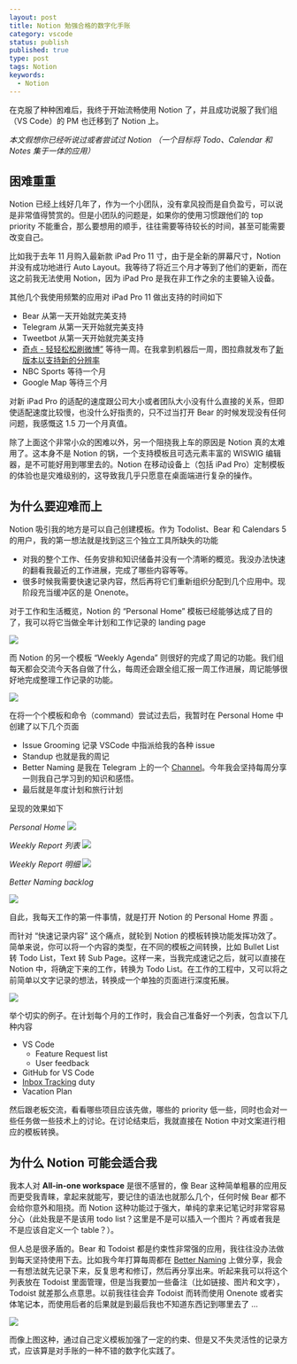 ```yaml
---
layout: post
title: Notion 勉强合格的数字化手账
category: vscode
status: publish
published: true
type: post
tags: Notion
keywords:
  - Notion
---
```


在克服了种种困难后，我终于开始流畅使用 Notion 了，并且成功说服了我们组（VS Code）的 PM 也迁移到了 Notion 上。

_本文假想你已经听说过或者尝试过 Notion （一个目标将 Todo、Calendar 和 Notes 集于一体的应用）_

## 困难重重
Notion 已经上线好几年了，作为一个小团队，没有拿风投而是自负盈亏，可以说是非常值得赞赏的。但是小团队的问题是，如果你的使用习惯跟他们的 top priority 不能重合，那么要想用的顺手，往往需要等待较长的时间，甚至可能需要改变自己。

比如我于去年 11 月购入最新款 iPad Pro 11 寸，由于是全新的屏幕尺寸，Notion 并没有成功地进行 Auto Layout。我等待了将近三个月才等到了他们的更新，而在这之前我无法使用 Notion，因为 iPad Pro 是我在非工作之余的主要输入设备。

其他几个我使用频繁的应用对 iPad Pro 11 做出支持的时间如下

* Bear 从第一天开始就完美支持
* Telegram 从第一天开始就完美支持
* Tweetbot 从第一天开始就完美支持
* [‎奇点 - 轻轻松松刷微博”](https://itunes.apple.com/cn/app/qi-dian/id947792507) 等待一周。在我拿到机器后一周，图拉鼎就发布了[新版本以支持新的分辨率](https://www.weibo.com/1846569133/H4hABfiEt?filter=hot&root_comment_id=0&type=comment#_rnd1551123038413)
* NBC Sports 等待一个月
* Google Map 等待三个月

对新 iPad Pro 的适配的速度跟公司大小或者团队大小没有什么直接的关系，但即使适配速度比较慢，也没什么好指责的，只不过当打开 Bear 的时候发现没有任何问题，我感慨这 1.5 刀一个月真值。

除了上面这个非常小众的困难以外，另一个阻挠我上车的原因是 Notion 真的太难用了。这本身不是 Notion 的锅，一个支持模板且可选元素丰富的 WISWIG 编辑器，是不可能好用到哪里去的。Notion 在移动设备上（包括 iPad Pro）定制模板的体验也是灾难级别的，这导致我几乎只愿意在桌面端进行复杂的操作。

## 为什么要迎难而上
Notion 吸引我的地方是可以自己创建模板。作为 Todolist、Bear 和 Calendars 5 的用户，我的第一想法就是找到这三个独立工具所缺失的功能

* 对我的整个工作、任务安排和知识储备并没有一个清晰的概览。我没办法快速的翻看我最近的工作进展，完成了哪些内容等等。
* 很多时候我需要快速记录内容，然后再将它们重新组织分配到几个应用中。现阶段充当缓冲区的是 Onenote。

对于工作和生活概览，Notion 的 “Personal Home” 模板已经能够达成了目的了，我可以将它当做全年计划和工作记录的 landing page

![](./images/personal-home-template.png)


而 Notion 的另一个模板 “Weekly Agenda” 则很好的完成了周记的功能。我们组每天都会交流今天各自做了什么，每周还会跟全组汇报一周工作进展，周记能够很好地完成整理工作记录的功能。

![](./images/weekly-agenda.png)


在将一个个模板和命令（command）尝试过去后，我暂时在 Personal Home 中创建了以下几个页面

* Issue Grooming 记录 VSCode 中指派给我的各种 issue
* Standup 也就是我的周记
* Better Naming 是我在 Telegram 上的一个 [Channel](https://t.me/rebornix)。今年我会坚持每周分享一则我自己学习到的知识和感悟。
* 最后就是年度计划和旅行计划

呈现的效果如下

_Personal Home_
![](./images/rebornix-personal-home.png)

_Weekly Report 列表_
![](./images/rebornix-standup.png)

_Weekly Report 明细_
![](./images/rebornix-standup-details.png)

_Better Naming backlog_

![](./images/better-naming-details.png)


自此，我每天工作的第一件事情，就是打开 Notion 的 Personal Home 界面 。

而针对 “快速记录内容” 这个痛点，就轮到 Notion 的模板转换功能发挥功效了。简单来说，你可以将一个内容的类型，在不同的模板之间转换，比如 Bullet List 转 Todo List，Text 转 Sub Page。这样一来，当我完成速记之后，就可以直接在 Notion 中，将确定下来的工作，转换为 Todo List。在工作的工程中，又可以将之前简单以文字记录的想法，转换成一个单独的页面进行深度拓展。

![](./images/notion-transformation.png)

举个切实的例子。在计划每个月的工作时，我会自己准备好一个列表，包含以下几种内容

* VS Code
	* Feature Request list
	* User feedback
* GitHub for VS Code
* [Inbox Tracking](https://github.com/Microsoft/vscode/wiki/Issue-Tracking) duty
* Vacation Plan

然后跟老板交流，看看哪些项目应该先做，哪些的 priority 低一些，同时也会对一些任务做一些技术上的讨论。在讨论结束后，我就直接在 Notion 中对文案进行相应的模板转换。

## 为什么 Notion 可能会适合我
我本人对 **All-in-one workspace** 是很不感冒的，像 Bear 这种简单粗暴的应用反而更受我青睐，拿起来就能写，要记住的语法也就那么几个，任何时候 Bear 都不会给你意外和阻挠。而 Notion 这种功能过于强大，单纯的拿来记笔记时非常容易分心（此处我是不是该用 todo list？这里是不是可以插入一个图片？再或者我是不是应该自定义一个 table？）。

但人总是很矛盾的。Bear 和 Todoist 都是约束性非常强的应用，我往往没办法做到每天坚持使用下去。比如我今年打算每周都在 [Better Naming](https://t.me/rebornix) 上做分享，我会一有想法就先记录下来，反复思考和修订，然后再分享出来。听起来我可以将这个列表放在 Todoist 里面管理，但是当我要加一些备注（比如链接、图片和文字），Todoist 就差那么点意思。以前我往往会弃 Todoist 而转而使用 Onenote 或者实体笔记本，而使用后者的后果就是到最后我也不知道东西记到哪里去了 …

![](./images/better-naming-details.png)

而像上图这种，通过自己定义模板加强了一定的约束、但是又不失灵活性的记录方式，应该算是对手账的一种不错的数字化实践了。
